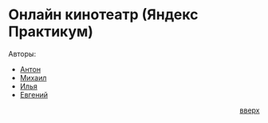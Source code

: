 <a name="readme-top"></a>
 # Онлайн кинотеатр (Яндекс Практикум)

Авторы:
 - [Антон](https://github.com/mistandok)
 - [Михаил](https://github.com/Mikhail-Kushnerev)
 - [Илья](https://github.com/Bexram)
 - [Евгений](https://github.com/ME-progr)



<p align="right"><a href="#readme-top">вверх</a></p>
